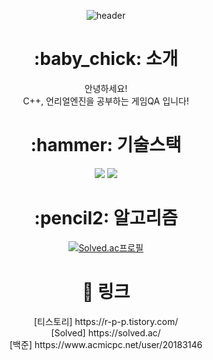  <div align=center>
  
![header](https://capsule-render.vercel.app/api?type=waving&color=000000&height=200&section=header&text=Welcome!&fontSize=90&fontColor=ffffff&fontAlignY=40)
<h1>:baby_chick: 소개 </h1> </a>
안녕하세요!<br> 
C++, 언리얼엔진을 공부하는 게임QA 입니다!

<h1>:hammer: 기술스택 </h1> </a>
 <img src="https://img.shields.io/badge/Unreal Engine-0E1128?style=flat&logo=UnrealEngine&logoColor=white"/>
 <img src="https://img.shields.io/badge/C++-00599C?style=flat&logo=cplusplus&logoColor=white"/>
 
<h1>:pencil2: 알고리즘 </h1> </a>

[![Solved.ac프로필](http://mazassumnida.wtf/api/v2/generate_badge?boj=20183146)](https://solved.ac/20183146)

<h1>🚙 링크 </h1> </a>
[티스토리] https://r-p-p.tistory.com/ <br>
[Solved] https://solved.ac/ <br>
[백준] https://www.acmicpc.net/user/20183146 <br>
</div>
